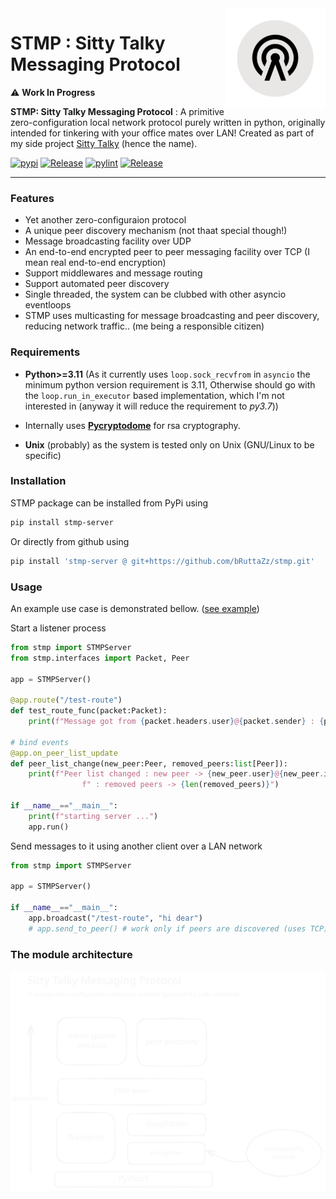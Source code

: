<img src="./.assets/logo.png" alt="stmp logo" width="160" align="right">

# STMP : Sitty Talky Messaging Protocol

⚠️ **Work In Progress**

**STMP: Sitty Talky Messaging Protocol** : A primitive zero-configuration local network protocol purely written in python, originally intended for tinkering with your office mates over LAN! Created as part of my side project [Sitty Talky](https://github.com/bruttaZz/sittytalky) (hence the name).

[![pypi](https://img.shields.io/pypi/v/stmp-server.svg)](https://pypi.org/project/stmp-server/)
[![Release](https://img.shields.io/github/release/bruttazz/stmp.svg)](https://github.com/bruttazz/stmp/releases/latest)
[![pylint](https://github.com/bruttazz/stmp/actions/workflows/pylint.yml/badge.svg)](https://github.com/bRuttaZz/stmp/actions/workflows/pylint.yml)
[![Release](https://github.com/bruttazz/stmp/actions/workflows/releasebuild.yml/badge.svg)](https://github.com/bRuttaZz/stmp/actions/workflows/releasebuild.yml)



---

### Features

- Yet another zero-configuraion protocol
- A unique peer discovery mechanism (not thaat special though!)
- Message broadcasting facility over UDP
- An end-to-end encrypted peer to peer messaging facility over TCP (I mean real end-to-end encryption)
- Support middlewares and message routing
- Support automated peer discovery
- Single threaded, the system can be clubbed with other asyncio eventloops
- STMP uses multicasting for message broadcasting and peer discovery, reducing network traffic.. (me being a responsible citizen)


### Requirements
- **Python>=3.11** (As it currently uses `loop.sock_recvfrom` in `asyncio` the minimum python version requirement is 3.11, Otherwise should go with the `loop.run_in_executor` based implementation, which I'm not interested in (anyway it will reduce the requirement to *py3.7*))

- Internally uses **[Pycryptodome](https://pypi.org/project/pycryptodome/)** for rsa cryptography.
- **Unix** (probably) as the system is tested only on Unix (GNU/Linux to be specific)


### Installation
STMP package can be installed from PyPi using
```sh
pip install stmp-server
```

Or directly from github using 
```sh
pip install 'stmp-server @ git+https://github.com/bRuttaZz/stmp.git'
```


### Usage
An example use case is demonstrated bellow. ([see example](https://github.com/bRuttaZz/stmp/tree/main/examples/listener-sender))

Start a listener process
```py
from stmp import STMPServer
from stmp.interfaces import Packet, Peer

app = STMPServer()

@app.route("/test-route")
def test_route_func(packet:Packet):
    print(f"Message got from {packet.headers.user}@{packet.sender} : {packet.data}")

# bind events
@app.on_peer_list_update
def peer_list_change(new_peer:Peer, removed_peers:list[Peer]):
    print(f"Peer list changed : new peer -> {new_peer.user}@{new_peer.ip}" +
                f" : removed peers -> {len(removed_peers)}")
    
if __name__=="__main__":
    print(f"starting server ...")
    app.run()
```

Send messages to it using another client over a LAN network
```py
from stmp import STMPServer

app = STMPServer()
    
if __name__=="__main__":
    app.broadcast("/test-route", "hi dear")
    # app.send_to_peer() # work only if peers are discovered (uses TCP)
```

### The module architecture

<img src="./.assets/stmp.excalidraw.svg">


